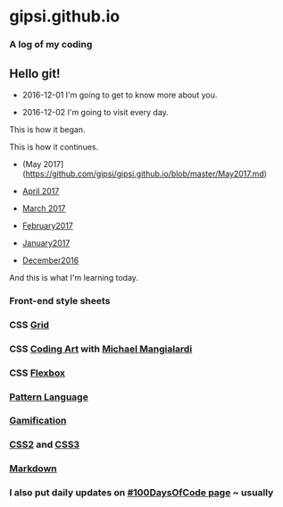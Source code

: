 # gipsi.github.io

### A log of my coding 

## Hello git!

* 2016-12-01  I'm going to get to know more about you.

* 2016-12-02  I'm going to visit every day. 
 
 This is how it began.



 This is how it continues. 
 * (May 2017](https://github.com/gipsi/gipsi.github.io/blob/master/May2017.md)
 * [April 2017](https://github.com/gipsi/gipsi.github.io/blob/master/April2017.md)
 * [March 2017](https://github.com/gipsi/gipsi.github.io/blob/master/March2017.md) 
 * [February2017](https://github.com/gipsi/gipsi.github.io/blob/master/February2017.md)


* [January2017](https://github.com/gipsi/gipsi.github.io/blob/master/January2017.md)


* [December2016](https://github.com/gipsi/gipsi.github.io/blob/master/December2016.md)

And this is what I'm learning today.

### Front-end style sheets

### CSS [Grid](https://developer.mozilla.org/en-US/docs/Web/CSS/CSS_Grid_Layout/Basic_Concepts_of_Grid_Layout)

### CSS [Coding Art](https://coding-artist.teachable.com/)  with [Michael Mangialardi](https://medium.com/dailycssimages/daily-css-images-my-journey-to-creating-a-50-day-pure-css-email-challenge-9a39a3a2a3ca#.jb4uv64hd)

 ### CSS [Flexbox](https://medium.freecodecamp.com/understanding-flexbox-everything-you-need-to-know-b4013d4dc9af#.nhp69jpbk)
 
 ### [Pattern Language](https://en.m.wikipedia.org/wiki/Pattern_language)

### [Gamification](https://www.coursera.org/learn/gamification)

### [CSS2](https://www.w3schools.com/css/)  and [CSS3](https://en.m.wikipedia.org/wiki/Cascading_Style_Sheets)

### [Markdown](https://daringfireball.net/projects/markdown/basics) 

###  I also put daily updates on [#100DaysOfCode page](https://github.com/gipsi/100-days-of-code) ~ usually
